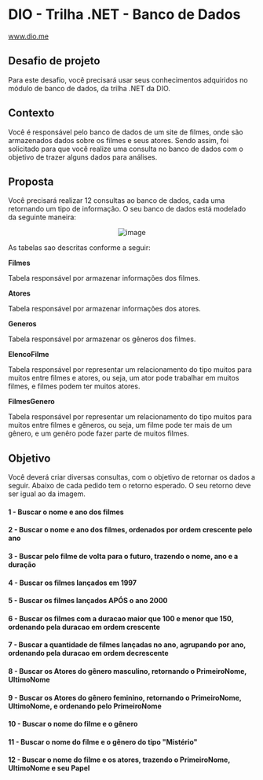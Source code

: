 # DIO - Trilha .NET - Banco de Dados
www.dio.me

## Desafio de projeto
Para este desafio, você precisará usar seus conhecimentos adquiridos no módulo de banco de dados, da trilha .NET da DIO.

## Contexto
Você é responsável pelo banco de dados de um site de filmes, onde são armazenados dados sobre os filmes e seus atores. Sendo assim, foi solicitado para que você realize uma consulta no banco de dados com o objetivo de trazer alguns dados para análises.

## Proposta
Você precisará realizar 12 consultas ao banco de dados, cada uma retornando um tipo de informação.
O seu banco de dados está modelado da seguinte maneira:

<div align="center">

![image](https://github.com/jo4o0rn3ll4s/dio-MYSQL/assets/65920201/9e9ed29a-2ac1-419f-9c1f-e408ff4b8279)

</div>

As tabelas sao descritas conforme a seguir:

**Filmes**

Tabela responsável por armazenar informações dos filmes.

**Atores**

Tabela responsável por armazenar informações dos atores.

**Generos**

Tabela responsável por armazenar os gêneros dos filmes.

**ElencoFilme**

Tabela responsável por representar um relacionamento do tipo muitos para muitos entre filmes e atores, ou seja, um ator pode trabalhar em muitos filmes, e filmes
podem ter muitos atores.

**FilmesGenero**

Tabela responsável por representar um relacionamento do tipo muitos para muitos entre filmes e gêneros, ou seja, um filme pode ter mais de um gênero, e um genêro pode fazer parte de muitos filmes.

## Objetivo
Você deverá criar diversas consultas, com o objetivo de retornar os dados a seguir. Abaixo de cada pedido tem o retorno esperado. O seu retorno deve ser igual ao da imagem.

#### 1 - Buscar o nome e ano dos filmes

#### 2 - Buscar o nome e ano dos filmes, ordenados por ordem crescente pelo ano

#### 3 - Buscar pelo filme de volta para o futuro, trazendo o nome, ano e a duração

#### 4 - Buscar os filmes lançados em 1997

#### 5 - Buscar os filmes lançados APÓS o ano 2000

#### 6 - Buscar os filmes com a duracao maior que 100 e menor que 150, ordenando pela duracao em ordem crescente

#### 7 - Buscar a quantidade de filmes lançadas no ano, agrupando por ano, ordenando pela duracao em ordem decrescente

#### 8 - Buscar os Atores do gênero masculino, retornando o PrimeiroNome, UltimoNome

#### 9 - Buscar os Atores do gênero feminino, retornando o PrimeiroNome, UltimoNome, e ordenando pelo PrimeiroNome

#### 10 - Buscar o nome do filme e o gênero

#### 11 - Buscar o nome do filme e o gênero do tipo "Mistério"

#### 12 - Buscar o nome do filme e os atores, trazendo o PrimeiroNome, UltimoNome e seu Papel
